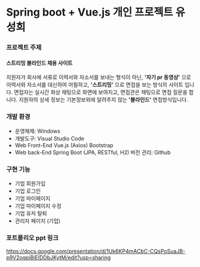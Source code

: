 # Spring boot + Vue.js 개인 프로젝트 유성희

### 프로젝트 주제
#### 스트리밍 블라인드 채용 사이트 ####

지원자가 회사에 서류로 이력서와 자소서를 보내는 형식이 아닌, 
**'자기 pr 동영상'** 으로 이력서와 자소서를 대신하여 어필하고, **'스트리밍'** 으로 면접을 보는 방식의 사이트 입니다. 면접자는 실시간 화상 채팅으로 화면에 보여지고, 면접관은 채팅으로 면접 질문을 합니다. 지원자의 상세 정보는 기본정보외에 알려주지 않는 **'블라인드'** 면접방식입니다. 

### 개발 환경

- 운영체제:   Windows
- 개발도구:   Visual Studio Code
- Web Front-End
Vue.js (Axios)
Bootstrap
- Web back-End
Spring Boot (JPA, RESTful, H2)
버전 관리: Github

### 구현 기능

- 기업 회원가입
- 기업 로그인
- 기업 마이페이지
- 기업 마이페이지 수정
- 기업 유저 탈퇴
- 관리자 페이지 (기업)

### 포트폴리오 ppt 링크
https://docs.google.com/presentation/d/1Uk6KP4mACbC-CQsPoSuaJB-p9V2oqpiBiEIDDbJKytM/edit?usp=sharing
